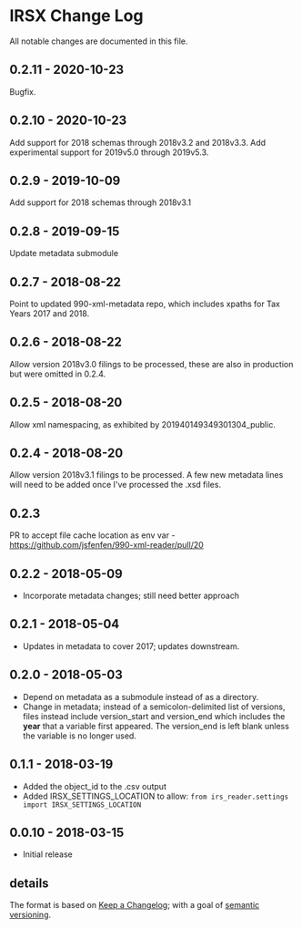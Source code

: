 # IRSX Change Log

All notable changes are documented in this file.


## 0.2.11 - 2020-10-23

Bugfix. 


## 0.2.10 - 2020-10-23

Add support for 2018 schemas through 2018v3.2 and 2018v3.3. Add experimental support for 2019v5.0 through 2019v5.3. 


## 0.2.9 - 2019-10-09

Add support for 2018 schemas through 2018v3.1

## 0.2.8 - 2019-09-15

Update metadata submodule

## 0.2.7 - 2018-08-22

Point to updated 990-xml-metadata repo, which includes xpaths for Tax Years 2017 and 2018. 

## 0.2.6 - 2018-08-22

Allow version 2018v3.0 filings to be processed, these are also in production but were omitted in 0.2.4.


## 0.2.5 - 2018-08-20

Allow xml namespacing, as exhibited by 201940149349301304_public. 

## 0.2.4 - 2018-08-20

Allow version 2018v3.1 filings to be processed. A few new metadata lines will need to be added once I've processed the .xsd files.


## 0.2.3 

PR to accept file cache location as env var - https://github.com/jsfenfen/990-xml-reader/pull/20

## 0.2.2 - 2018-05-09

- Incorporate metadata changes; still need better approach

## 0.2.1 - 2018-05-04

- Updates in metadata to cover 2017; updates downstream. 

## 0.2.0 - 2018-05-03

- Depend on metadata as a submodule instead of as a directory. 
- Change in metadata; instead of a semicolon-delimited list of versions, files instead include version\_start and version\_end which includes the __year__ that a variable first appeared. The version_end is left blank unless the variable is no longer used.

## 0.1.1 - 2018-03-19

- Added the object_id to the .csv output
- Added IRSX\_SETTINGS\_LOCATION to allow: `from irs_reader.settings import IRSX_SETTINGS_LOCATION`

## 0.0.10 - 2018-03-15

- Initial release



## details

The format is based on [Keep a Changelog](http://keepachangelog.com/); with a goal of [semantic versioning](http://semver.org/).
